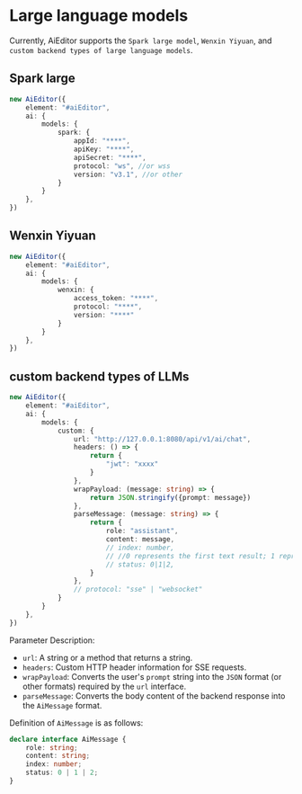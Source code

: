 # Large language models

Currently, AiEditor supports the `Spark large model`, `Wenxin Yiyuan`, and `custom backend types of large language models`.

## Spark large

```typescript
new AiEditor({
    element: "#aiEditor",
    ai: {
        models: {
            spark: {
                appId: "****",
                apiKey: "****",
                apiSecret: "****",
                protocol: "ws", //or wss
                version: "v3.1", //or other
            }
        }
    },
})
```

## Wenxin Yiyuan

```typescript
new AiEditor({
    element: "#aiEditor",
    ai: {
        models: {
            wenxin: {
                access_token: "****",
                protocol: "****",
                version: "****"
            }
        }
    },
})
```


## custom backend types of LLMs

```typescript
new AiEditor({
    element: "#aiEditor",
    ai: {
        models: {
            custom: {
                url: "http://127.0.0.1:8080/api/v1/ai/chat",
                headers: () => {
                    return {
                        "jwt": "xxxx"
                    }
                },
                wrapPayload: (message: string) => {
                    return JSON.stringify({prompt: message})
                },
                parseMessage: (message: string) => {
                    return {
                        role: "assistant",
                        content: message,
                        // index: number,
                        // //0 represents the first text result; 1 represents the middle text result; 2 represents the last text result.
                        // status: 0|1|2,
                    }
                },
                // protocol: "sse" | "websocket"
            }
        }
    },
})
```


Parameter Description:

- `url`: A string or a method that returns a string.
- `headers`: Custom HTTP header information for SSE requests.
- `wrapPayload`: Converts the user's `prompt` string into the `JSON` format (or other formats) required by the `url` interface.
- `parseMessage`: Converts the body content of the backend response into the `AiMessage` format.

Definition of `AiMessage` is as follows:

```ts
declare interface AiMessage {
    role: string;
    content: string;
    index: number;
    status: 0 | 1 | 2;
}
```